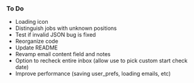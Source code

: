 ### To Do
- Loading icon
- Distinguish jobs with unknown positions
- Test if invalid JSON bug is fixed 
- Reorganize code
- Update README
- Revamp email content field and notes
- Option to recheck entire inbox (allow use to pick custom start check date)
- Improve performance (saving user_prefs, loading emails, etc)